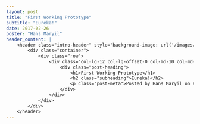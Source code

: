 ```yaml
---
layout: post
title: "First Working Prototype"
subtitle: "Eureka!"
date: 2017-02-26
poster: "Hans Maryil"
header_content: |
    <header class="intro-header" style="background-image: url('/images/background/bg_18.jpg')">
        <div class="container">
            <div class="row">
                <div class="col-lg-12 col-lg-offset-0 col-md-10 col-md-offset-1">
                    <div class="post-heading">
                        <h1>First Working Prototype</h1>
                        <h2 class="subheading">Eureka!</h2>
                        <p class="post-meta">Posted by Hans Maryil on February 26, 2017</p>
                    </div>
                </div>
            </div>
        </div>
    </header>
---
```


